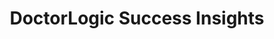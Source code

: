---
layout: components
title: DoctorLogic Success Insights
description: "Our team of seasoned medical content writers blends their talents in medical and digital marketing to deliver custom SEO rich local content. We then use Content Multiplier to amplify the most relevant and engaging content pages for patients and search engines."
meta_image: "/img/meta/social-reputation.jpg"
gsap: true
custom_js: success-insights
page_class: success-insights
product: "success insights"
permalink: "/products/success-insights"
hs_form_id: "75c57a13-9090-4db1-acd0-be51d1a76f7e"
page_sections:
- component: hero-1
  component_css: hero
  class: hero-sample
  headline: "Monitor Your Success"
  text: "With Opportunities, you can track all incoming inquiries - phone calls, form submissions, chats, and more. Receive real-time alerts as your leads come in."
  btn:
  img: "/img/products/success-insights/hero-img.svg"
- component: image-group
  component_css: image-group
  class: success-insights__image-group--1
  headline: "Track Every Lead with Performance Dashboard"
  text: "With Opportunities, you can track all incoming inquiries - phone calls, form submissions, chats, and more. Receive real-time alerts as your leads come in."
  btn:
  - btn-link: "#"
    btn-label: "Learn More"
  items:
  - class: svg
    src: performance-dashboard
    alt-text: "DoctorLogic Performace Dashboard"      
- component: feature-1
  headline: "Customer Success"
  class: social-reputation__feature--1
  text: "Securely listen to tracked phone call leads to improve phone handling processes, schedule more appointments, enhance the patient experience, and optimize marketing spend. "
  btn:
  - btn-link: "#"
    btn-label: "Learn More"
  img: "/img/products/social-reputation/reviews-feature.jpg"
  img_alignment: "Right"
- component: feature-1
  component_css: feature
  class: social-reputation__feature--2
  headline: "Monthly Reporting"
  text: "Identify which marketing sources are driving true opportunities and which pages of your medical website are converting visitors into patients. Easily export all data into a CSV and upload to your practice management system or EMR."
  btn:
  - btn-link: "#"
    btn-label: "Learn More"
  img: "/img/products/social-reputation/review-request-feature.jpg"
  img_alignment: "Left"
---